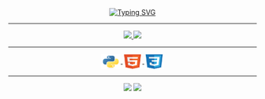 <div align="center">
<a href="https://git.io/typing-svg"><img src="https://readme-typing-svg.herokuapp.com?size=20&duration=5000&color=993399&center=true&width=600&height=40&lines=Ol%C3%A1%2C+Seja+Bem+Vindo(a)++ao+meu+perfil+%F0%9F%91%8B%F0%9F%98%84;" alt="Typing SVG" /></a>
</div>

___
  
<div align="center">
  <a href="https://github.com/jennyferbarb/">
  <img height="150em" src="https://github-readme-stats.vercel.app/api?username=jennyferbarb&show_icons=true&theme=darcula&include_all_commits=true&count_private=true"/></td>
   <img height="150em" src="https://github-readme-stats.vercel.app/api/top-langs/?username=jennyferbarb&layout=compact&langs_count=16&theme=darcula" style="max-width: 100%;"></td>

</div>

____


<div align="center" style="display: inline_block">
  <img align="center" alt="ergon-Python" height="30" width="40" src="https://raw.githubusercontent.com/devicons/devicon/master/icons/python/python-original.svg">
  <img align="center" alt="ergon-HTML" height="30" width="40" src="https://raw.githubusercontent.com/devicons/devicon/master/icons/html5/html5-original.svg">
  <img align="center" alt="ergon-CSS" height="30" width="40" src="https://raw.githubusercontent.com/devicons/devicon/master/icons/css3/css3-original.svg">
</div>
  
____
  
<div align="center">
  <a href = "mailto:barbosaje.03@gmail.com"><img src="https://img.shields.io/badge/Gmail-D14836?style=for-the-badge&logo=gmail&logoColor=white" target="_blank"></a>
  <a href="https://www.linkedin.com/in/jennyfer-paiva-8a4012216/" target="_blank"><img src="https://img.shields.io/badge/-LinkedIn-%230077B5?style=for-the-badge&logo=linkedin&logoColor=white" target="_blank"></a> 
</div>
